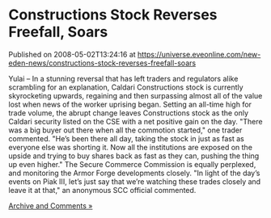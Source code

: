 # Constructions Stock Reverses Freefall, Soars
Published on 2008-05-02T13:24:16 at https://universe.eveonline.com/new-eden-news/constructions-stock-reverses-freefall-soars

Yulai – In a stunning reversal that has left traders and regulators alike scrambling for an explanation, Caldari Constructions stock is currently skyrocketing upwards, regaining and then surpassing almost all of the value lost when news of the worker uprising began. Setting an all-time high for trade volume, the abrupt change leaves Constructions stock as the only Caldari security listed on the CSE with a net positive gain on the day. "There was a big buyer out there when all the commotion started," one trader commented. "He’s been there all day, taking the stock in just as fast as everyone else was shorting it. Now all the institutions are exposed on the upside and trying to buy shares back as fast as they can, pushing the  thing up even higher." The Secure Commerce Commission is equally perplexed, and monitoring the Armor Forge developments closely. "In light of the day’s events on Piak III, let’s just say that we’re watching these trades closely and leave it at that," an anonymous SCC official commented.   
  
  
[Archive and Comments »](http://myeve.eve-online.com/ingameboard.asp?a=topic&threadID=762568)
